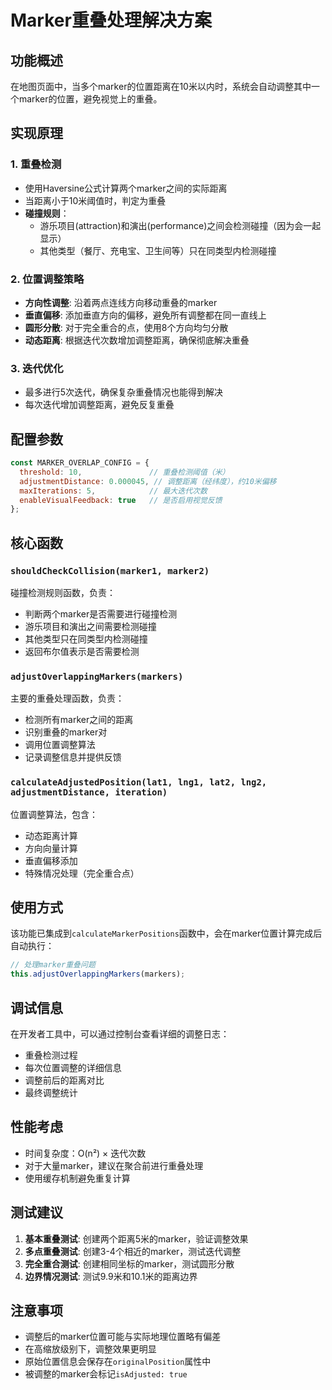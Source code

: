 # Marker重叠处理解决方案

## 功能概述

在地图页面中，当多个marker的位置距离在10米以内时，系统会自动调整其中一个marker的位置，避免视觉上的重叠。

## 实现原理

### 1. 重叠检测
- 使用Haversine公式计算两个marker之间的实际距离
- 当距离小于10米阈值时，判定为重叠
- **碰撞规则**：
  - 游乐项目(attraction)和演出(performance)之间会检测碰撞（因为会一起显示）
  - 其他类型（餐厅、充电宝、卫生间等）只在同类型内检测碰撞

### 2. 位置调整策略
- **方向性调整**: 沿着两点连线方向移动重叠的marker
- **垂直偏移**: 添加垂直方向的偏移，避免所有调整都在同一直线上
- **圆形分散**: 对于完全重合的点，使用8个方向均匀分散
- **动态距离**: 根据迭代次数增加调整距离，确保彻底解决重叠

### 3. 迭代优化
- 最多进行5次迭代，确保复杂重叠情况也能得到解决
- 每次迭代增加调整距离，避免反复重叠

## 配置参数

```javascript
const MARKER_OVERLAP_CONFIG = {
  threshold: 10,               // 重叠检测阈值（米）
  adjustmentDistance: 0.000045, // 调整距离（经纬度），约10米偏移
  maxIterations: 5,            // 最大迭代次数
  enableVisualFeedback: true   // 是否启用视觉反馈
};
```

## 核心函数

### `shouldCheckCollision(marker1, marker2)`
碰撞检测规则函数，负责：
- 判断两个marker是否需要进行碰撞检测
- 游乐项目和演出之间需要检测碰撞
- 其他类型只在同类型内检测碰撞
- 返回布尔值表示是否需要检测

### `adjustOverlappingMarkers(markers)`
主要的重叠处理函数，负责：
- 检测所有marker之间的距离
- 识别重叠的marker对
- 调用位置调整算法
- 记录调整信息并提供反馈

### `calculateAdjustedPosition(lat1, lng1, lat2, lng2, adjustmentDistance, iteration)`
位置调整算法，包含：
- 动态距离计算
- 方向向量计算
- 垂直偏移添加
- 特殊情况处理（完全重合点）

## 使用方式

该功能已集成到`calculateMarkerPositions`函数中，会在marker位置计算完成后自动执行：

```javascript
// 处理marker重叠问题
this.adjustOverlappingMarkers(markers);
```

## 调试信息

在开发者工具中，可以通过控制台查看详细的调整日志：
- 重叠检测过程
- 每次位置调整的详细信息
- 调整前后的距离对比
- 最终调整统计

## 性能考虑

- 时间复杂度：O(n²) × 迭代次数
- 对于大量marker，建议在聚合前进行重叠处理
- 使用缓存机制避免重复计算

## 测试建议

1. **基本重叠测试**: 创建两个距离5米的marker，验证调整效果
2. **多点重叠测试**: 创建3-4个相近的marker，测试迭代调整
3. **完全重合测试**: 创建相同坐标的marker，测试圆形分散
4. **边界情况测试**: 测试9.9米和10.1米的距离边界

## 注意事项

- 调整后的marker位置可能与实际地理位置略有偏差
- 在高缩放级别下，调整效果更明显
- 原始位置信息会保存在`originalPosition`属性中
- 被调整的marker会标记`isAdjusted: true`
